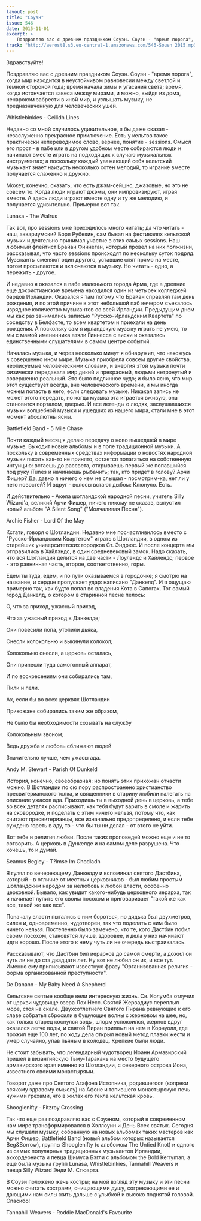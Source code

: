```yaml
---
layout: post
title: "Соуэн"
issue: 546
date: 2015-11-01
excerpt: >
    Поздравляю вас с древним праздником Соуэн. Соуэн - "время порога", когда мир находится в неустойчивом равновесии между светлой и темной стороной года; время начала зимы и угасания света; время, когда истончается завеса между мирами, и можно, выйдя из дома, ненароком забрести в иной мир, и услышать музыку, не предназначенную для человеческих ушей.
track: "http://aerost8.s3.eu-central-1.amazonaws.com/546-Souen 2015.mp3"
---
```


Здравствуйте!

Поздравляю вас с древним праздником Соуэн. Соуэн - "время порога", когда мир находится в неустойчивом равновесии между светлой и темной стороной года; время начала зимы и угасания света; время, когда истончается завеса между мирами, и можно, выйдя из дома, ненароком забрести в иной мир, и услышать музыку, не предназначенную для человеческих ушей.

Whistlebinkies - Ceilidh Lines

Недавно со мной случилось удивительное, я бы даже сказал - незаслуженно прекрасное приключение. Есть у кельтов такое практически непереводимое слово, вернее, понятие - sessions. Смысл его прост - в пабе или в другом удобном месте собираются люди и начинают вместе играть на подходящих к случаю музыкальных инструментах; а поскольку каждый уважающий себя кельтский музыкант знает наизусть несколько сотен мелодий, то играние вместе получается слаженно и дружно.

Может, конечно, сказать, что есть джэм-сейшнс, джазовые, но это не совсем то. Когда люди играют джэмы, они импровизируют, играя вместе. А здесь люди играют вместе одну и ту же мелодию, и получается удивительно. Примерно вот так.

Lunasa - The Walrus

Так вот, про sessions мне приходилось много читать; да что читать - наш, аквариумский Боря Рубекин, сам бывал на фестивалях кельтской музыки и деятельно принимал участие в этих самых sessions. Наш любимый флейтист Брайан Финнеган, который провел на них полжизни, рассказывал, что часто sessions происходят по нескольку суток подряд. Музыканты сменяют один другого, уставшие спят прямо на месте, потом просыпаются и включаются в музыку. Но читать - одно, а пережить - другое.

И недавно я оказался в пабе маленького города Арма, где в древние еще дохристианские времена находился один из четырех колледжей бардов Ирландии. Оказался я там потому что Брайан справлял там день рождения, и по этой причине в этот небольшой паб вечером съехалось изрядное количество музыкантов со всей Ирландии. Предыдущим днем мы как раз занимались записью "Русско-Ирландским Квартета" по соседству в Белфасте, то всем квартетом и приехали на день рождения. А поскольку сам я ирландскую музыку играть не умею, то мы с мамой именинника взяли Гиннесса с виски и оказались единственными слушателями в самом центре событий.

Началась музыка, и через несколько минут я обнаружил, что нахожусь в совершенно ином мире. Музыка приобрела совсем другие свойства, неописуемые человеческими словами, и энергия этой музыки почти физически передавала мир дикий и прекрасный, людьми нетронутый и совершенно реальный. Это было подлинное чудо; и было ясно, что мир этот существует всегда, вне человеческого времени, и мы иногда можем попасть в него, если следовать музыке. Никакая запись не может этого передать, но когда музыка эта играется вживую, она становится порталом, дверью. И все легенды о людях, заслушавшихся музыки волшебной музыки и ушедших из нашего мира, стали мне в этот момент абсолютны ясны.

Battlefield Band - 5 Mile Chase

Почти каждый месяц я делаю передачу о ново вышедшей в мире музыке. Выходит новые альбомы и в поле традиционной музыки. А поскольку в современных средствах информации о новостях народной музыки писать как-то не принято, остается полагаться на собственную интуицию: встаешь до рассвета, открываешь первый же попавшийся под руку iTunes и начинаешь рыбачить; так, кто придет в голову? Арчи Фишер? Да, давно я ничего о нем не слышал - посмотрим-ка, нет ли у него новостей? И вдруг - волосы встают дыбом: Клюнуло. Есть.

И действительно - Акела шотландской народной песни, учитель Silly Wizard'а, великий Арчи Фишер, ничего никому не сказав, выпустил новый альбом "A Silent Song" ("Молчаливая Песня").

Archie Fisher - Lord Of the May

Кстати, говоря о Шотландии. Недавно мне посчастливилось вместо с "Русско-Ирландским Квартетом" играть в Шотландии, в одном из старейших университетских городков Ст. Эндрюс. И после концерта мы отправились в Хайлэндс, в один средневековый замок. Надо сказать, что вся Шотландия делится на две части - Лоулэндс и Хайлендс; первое - это равнинная часть, второе, соответственно, горы.

Едем ты туда, едем, и по пути оказываемся в городочке; я смотрю на название, и сердце пропускает удар: написано "Данкелд". И я ощущаю примерно так, как будто попал во владения Кота в Сапогах. Тот самый город Данкелд, о котором в старинной песне пелось:

О, что за приход, ужасный приход,

Что за ужасный приход в Данкелде;

Они повесили попа, утопили дьяка,

Снесли колокольню и выкинули колокол;

Колокольню снесли, а церковь осталась,

Они принесли туда самогонный аппарат,

И по воскресениям они собирались там,

Пили и пели.

Ах, если бы во всех церквях Шотландии

Прихожане собирались таким же образом,

Не было бы необходимости созывать на службу

Колокольным звоном;

Ведь дружба и любовь сближают людей

Значительно лучше, чем ужасы ада.

Andy M. Stewart - Parish Of Dunkeld

История, конечно, своеобразная: но понять этих прихожан отчасти можно. В Шотландии по сю пору распространено христианство пресвитерианского толка, и священники в старину любили налегать на описание ужасов ада. Приходишь ты в выходной день в церковь, а тебе во всех деталях расписывают, как тебя будут варить в смоле и жарить на сковородке, и поделать с этим ничего нельзя, потому что, как считают пресвитерианцы, все изначально предопределено, и если тебе суждено гореть в аду, то - что бы ты ни делал - от этого не уйти.

Вот тебе и религия любви. После таких проповедей можно еще и не то сотворить. А церковь в Дункелде и на самом деле разрушена. Что хочешь, то и думай.

Seamus Begley - T?imse Im Chodladh

Я гулял по вечереющему Данкелду и вспоминал святого Дастбина, который - в отличие от местных церковников - был любим простым шотландским народом за нелюбовь к любой власти, особенно церковной. Бывало, как увидит какого-нибудь церковного иерарха, так и начинает лупить его своим посохом и приговаривает "такой же как все, такой же как все".

Поначалу власти пытались с ним бороться, но дядька был двухметров, силен и, одновременно, чудотворен, так что поделать с ним было ничего нельзя. Постепенно было замечено, что те, кого Дастбин побил своим посохом, становятся лучше, здоровее, и дела у них начинают идти хорошо. После этого к нему чуть ли не очередь выстраивалась.

Рассказывают, что Дастбин бил иерархов до самой смерти, а дожил он чуть ли не до ста двадцати лет. Ну вот не любил он их, и все тут. Именно ему приписывают известную фразу "Организованная религия - форма организованной преступности".

De Danann - My Baby Need A Shepherd

Кельтские святые вообще вели интересную жизнь. Св. Колумба отлучил от церкви чудовище озера Лох Несс. Святой Жервадиус переплыл море, стоя на скале. Двухсотлетнего Святого Пирана ревнующие к его славе собратья сбросили в бушующие волны с жерновом на шее, но, как только старец коснулся воды, шторм успокоился, жернов вдруг оказался легче воды, и святой Пиран приплыл на нем в Корнуолл, где прожил еще 100 лет, по ходу дела открыл новый метод плавки жести и умер случайно, упав пьяным в колодец. Крепкие были люди.

Не стоит забывать, что легендарный чудотворец Иоанн Армавирский пришел в византийскую Тьму-Таракань на место будущего армавирского края именно из Шотландии, с северного острова Иона, известного своими монастырями.

Говорят даже про Святого Агафона Истопника, родившегося (вопреки всякому здравому смыслу) на Афоне и топившего монастырскую печь чужими грехами, что в жилах его текла кельтская кровь.

Shooglenifty - Fitzroy Crossing

Так что еще раз поздравляю вас с Соуэном, который в современном нам мире трансформировался в Хэллоуин и День Всех святых. Сегодня мы слушали музыку, собранную на новых альбомах таких мастеров как Арчи Фишер, Battlefield Band (новый альбом которых называется Beg&Borrow), группы Shooglenifty (c альбомом The Untied Knot) и одного из самых популярных традиционных музыкантов Ирландии, аккордеониста и певца Шимуса Бэгли с альбомом the Bold Kerryman; а еще была музыка групп Lunasa, Whistlebinkies, Tannahill Weavers и певца Silly Wizard Энди М. Стюарта.

В Соуэн положено жечь костры; на мой взгляд эту музыку и эти песни можно считать кострами, очищающими душу, согревающими ее и дающими нам силы жить дальше с улыбкой и высоко поднятой головой. Спасибо!

Tannahill Weavers - Roddie MacDonald's Favourite
